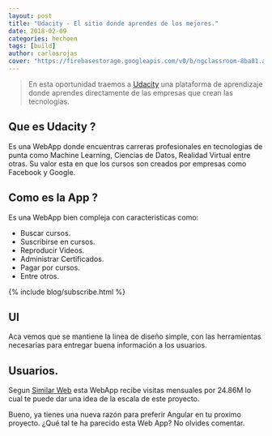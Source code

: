 ```yaml
---
layout: post
title: "Udacity - El sitio donde aprendes de los mejores."
date: 2018-02-09
categories: hechoen
tags: [build]
author: carlosrojas
cover: "https://firebasestorage.googleapis.com/v0/b/ngclassroom-8ba81.appspot.com/o/posts%2F2018-03-09-lasmasleidas%2Flamasleidas.png?alt=media&token=e7cf7893-11f8-4f20-978d-e6694b53e907"
---
```

> En esta oportunidad traemos a [Udacity](https://in.udacity.com/) una plataforma de aprendizaje donde aprendes directamente de las empresas que crean las tecnologias.

<amp-img width="1024" height="376" layout="responsive" src="https://firebasestorage.googleapis.com/v0/b/ngclassroom-8ba81.appspot.com/o/posts%2F2018-03-09-lasmasleidas%2Flamasleidas.png?alt=media&token=e7cf7893-11f8-4f20-978d-e6694b53e907"></amp-img>


## Que es Udacity ?

Es una WebApp donde encuentras carreras profesionales en tecnologias de punta como Machine Learning, Ciencias de Datos, Realidad Virtual entre otras. Su valor esta en que los cursos son creados por empresas como Facebook y Google.

## Como es la App ?

Es una WebApp bien compleja con caracteristicas como:

- Buscar cursos.
- Suscribirse en cursos.
- Reproducir Videos.
- Administrar Certificados.
- Pagar por cursos.
- Entre otros.


{% include blog/subscribe.html %}

## UI

<amp-img width="1024" height="536" layout="responsive" src="https://firebasestorage.googleapis.com/v0/b/ngclassroom-8ba81.appspot.com/o/posts%2F2018-02-09-UDACITY.md%2FCaptura%20de%20pantalla%202018-02-06%20a%20la(s)%209.42.18%20p.%20m..png?alt=media&token=f8f0eac1-14d7-4775-b2cd-c0aab5969651"></amp-img>

Aca vemos que se mantiene la linea de diseño simple, con las herramientas necesarias para entregar buena información a los usuarios.

## Usuarios.

Segun [Similar Web](https://www.similarweb.com/website/udacity.com) esta WebApp recibe visitas mensuales por 24.86M lo cual te puede dar una idea de la escala de este proyecto.

Bueno, ya tienes una nueva razón para preferir Angular en tu proximo proyecto. ¿Qué tal te ha parecido esta Web App? No olvides comentar.



